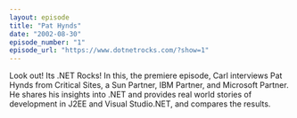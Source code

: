 ```yaml
---
layout: episode
title: "Pat Hynds"
date: "2002-08-30"
episode_number: "1"
episode_url: "https://www.dotnetrocks.com/?show=1"
---
```


Look out! Its .NET Rocks! In this, the premiere episode, Carl interviews Pat Hynds from Critical Sites, a Sun Partner, IBM Partner, and Microsoft Partner. He shares his insights into .NET and provides real world stories of development in J2EE and Visual Studio.NET, and compares the results.
